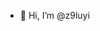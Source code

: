 - 👋 Hi, I’m @z9luyi

<!---
z9luyi/z9luyi is a ✨ special ✨ repository because its `README.md` (this file) appears on your GitHub profile.
You can click the Preview link to take a look at your changes.
--->
